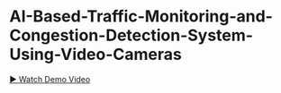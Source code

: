 # AI-Based-Traffic-Monitoring-and-Congestion-Detection-System-Using-Video-Cameras
[▶️ Watch Demo Video](./media/demo.mp4)


